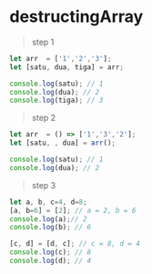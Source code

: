# destructingArray

> step 1

```javascript
let arr  = ['1','2','3'];
let [satu, dua, tiga] = arr;

console.log(satu); // 1
console.log(dua); // 2
console.log(tiga); // 3

```

> step 2

```javascript
let arr  = () => ['1','3','2'];
let [satu, , dua] = arr();

console.log(satu); // 1
console.log(dua); // 2

```

> step 3

```javascript
let a, b, c=4, d=8;
[a, b=6] = [2]; // a = 2, b = 6
console.log(a);// 2
console.log(b); // 6

[c, d] = [d, c]; // c = 8, d = 4
console.log(c); // 8
console.log(d); // 4

```